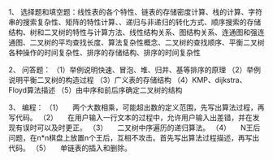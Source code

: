 1、 选择题和填空题：线性表的各个特性、链表的存储密度计算、栈的计算、字符串的搜索复杂性、矩阵的特性计算、、递归与非递归的转化方式、顺序搜索的存储结构、树和二叉树的特性与计算方法、线性结构关系、图结构关系、连通图和强连通图、二叉树的平均查找长度、算法复杂性概念、二叉树的查找顺序、平衡二叉树各种操作的时间复杂性、排序的存储结构、排序的时间复杂性

2、 问答题：
（1）举例说明快速、冒泡、堆、归并、基等排序的原理
（2）举例说明平衡二叉树的构造过程
（3）广义表的存储结构
（4）KMP、dijkstra、Floyd算法描述
（5）由中序和前后序确定二叉树的结构

3、 编程：
（1）     两个大数相乘，可能超出数的定义范围，先写出算法过程，再写代码。
（2）     在用户输入一行文本的过程中，允许用户输入出差错，并在发现有误时可以及时更正。
（3）     二叉树中序遍历的递归算法。
（4）     N王后问题，在n*n棋盘上放置n个王后，互相不攻击。首先写出算法过程描述，再写出代码。
（5）     单链表的插入和删除。
